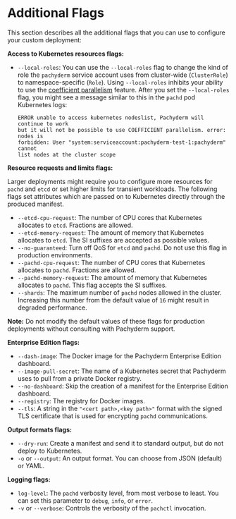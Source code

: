 # Additional Flags

This section describes all the additional flags that you can use
to configure your custom deployment:

**Access to Kubernetes resources flags:**

* `--local-roles`: You can use the `--local-roles` flag to change
the kind of role the `pachyderm` service account uses
from cluster-wide (`ClusterRole`) to namespace-specific (`Role`).
Using `--local-roles` inhibits your ability to use the
[coefficient parallelism](http://docs.pachyderm.io/en/latest/reference/pipeline_spec.html#parallelism-spec-optional)
feature. After you set the `--local-roles` flag,
you might see a message similar to this in the `pachd` pod Kubernetes logs:

  ```
  ERROR unable to access kubernetes nodeslist, Pachyderm will continue to work 
  but it will not be possible to use COEFFICIENT parallelism. error: nodes is 
  forbidden: User "system:serviceaccount:pachyderm-test-1:pachyderm" cannot 
  list nodes at the cluster scope
  ```

**Resource requests and limits flags:**

Larger deployments might require you to configure more resources
for `pachd` and `etcd` or set higher limits for transient workloads.
The following flags set attributes which are passed on to
Kubernetes directly through the produced manifest.

* `--etcd-cpu-request`: The number of CPU cores that Kubernetes
allocates to `etcd`. Fractions are allowed.
* `--etcd-memory-request`: The amount of memory that Kubernetes
allocates to `etcd`. The SI suffixes are accepted as possible values.
* `--no-guaranteed`: Turn off QoS for `etcd` and `pachd`.
Do not use this flag in production environments.
* `--pachd-cpu-request`: The number of CPU cores that Kubernetes
allocates to `pachd`. Fractions are allowed.
* `--pachd-memory-request`: The amount of memory that Kubernetes
allocates to `pachd`. This flag accepts the SI suffixes.
* `--shards`: The maximum number of `pachd` nodes allowed in the
cluster. Increasing this number from the default value of `16`
might result in degraded performance.

**Note:** Do not modify the default values of these flags for
production deployments without consulting with Pachyderm support.

**Enterprise Edition flags:**

* `--dash-image`: The Docker image for the Pachyderm Enterprise Edition dashboard.
* `--image-pull-secret`: The name of a Kubernetes secret that Pachyderm uses to pull from a private Docker registry.
* `--no-dashboard`: Skip the creation of a manifest for the Enterprise Edition dashboard.
* `--registry`: The registry for Docker images.
* `--tls`:  A string in the `"<cert path>,<key path>"` format with the signed TLS certificate that is used for encrypting `pachd` communications.

**Output formats flags:**

* `--dry-run`: Create a manifest and send it to standard output, but do not deploy to Kubernetes.
* `-o` or `--output`: An output format. You can choose from JSON (default) or YAML.

**Logging flags:**

* `log-level`: The `pachd` verbosity level, from most verbose to least. You can set this parameter to `debug`, `info`, or `error`.
* `-v` or `--verbose`: Controls the verbosity of the `pachctl` invocation.

